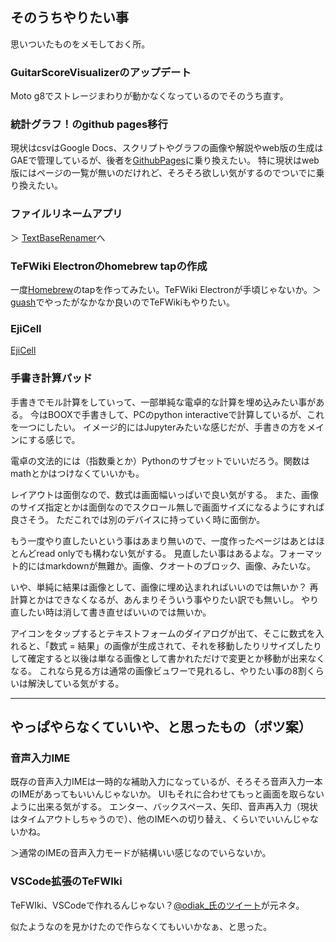 ## そのうちやりたい事

思いついたものをメモしておく所。

### GuitarScoreVisualizerのアップデート

Moto g8でストレージまわりが動かなくなっているのでそのうち直す。

### 統計グラフ！のgithub pages移行

現状はcsvはGoogle Docs、スクリプトやグラフの画像や解説やweb版の生成はGAEで管理しているが、後者を[GithubPages](GithubPages.md)に乗り換えたい。
特に現状はweb版にはページの一覧が無いのだけれど、そろそろ欲しい気がするのでついでに乗り換えたい。

### ファイルリネームアプリ

＞ [TextBaseRenamer](TextBaseRenamer.md)へ

### TeFWiki Electronのhomebrew tapの作成

一度[Homebrew](Homebrew.md)のtapを作ってみたい。TeFWiki Electronが手頃じゃないか。＞[guash](guash.md)でやったがなかなか良いのでTeFWikiもやりたい。

### EjiCell

[EjiCell](EjiCell.md)

### 手書き計算パッド

手書きでモル計算をしていって、一部単純な電卓的な計算を埋め込みたい事がある。
今はBOOXで手書きして、PCのpython interactiveで計算しているが、これを一つにしたい。
イメージ的にはJupyterみたいな感じだが、手書きの方をメインにする感じで。

電卓の文法的には（指数乗とか）Pythonのサブセットでいいだろう。関数はmathとかはつけなくていいかも。

レイアウトは面倒なので、数式は画面幅いっぱいで良い気がする。
また、画像のサイズ指定とかは面倒なのでスクロール無しで画面サイズになるようにすれば良さそう。
ただこれでは別のデバイスに持っていく時に面倒か。

もう一度やり直したいという事はあまり無いので、一度作ったページはあとはほとんどread onlyでも構わない気がする。
見直したい事はあるよな。フォーマット的にはmarkdownが無難か。画像、クオートのブロック、画像、みたいな。

いや、単純に結果は画像として、画像に埋め込まれればいいのでは無いか？
再計算とかはできなくなるが、あんまりそういう事やりたい訳でも無いし。
やり直したい時は消して書き直せばいいのでは無いか。

アイコンをタップするとテキストフォームのダイアログが出て、そこに数式を入れると、「数式 = 結果」の画像が生成されて、それを移動したりリサイズしたりして確定すると以後は単なる画像として書かれただけで変更とか移動が出来なくなる。
これなら見る方は通常の画像ビュワーで見れるし、やりたい事の8割くらいは解決している気がする。


----

## やっぱやらなくていいや、と思ったもの（ボツ案）

### 音声入力IME

既存の音声入力IMEは一時的な補助入力になっているが、そろそろ音声入力一本のIMEがあってもいいんじゃないか。
UIもそれに合わせてもっと画面を取らないように出来る気がする。
エンター、バックスペース、矢印、音声再入力（現状はタイムアウトしちゃうので）、他のIMEへの切り替え、くらいでいいんじゃないかね。

＞通常のIMEの音声入力モードが結構いい感じなのでいらないか。


### VSCode拡張のTeFWIki

TeFWIki、VSCodeで作れるんじゃない？[@odiak_氏のツイート](https://twitter.com/odiak_/status/1466167604800733184)が元ネタ。

似たようなのを見かけたので作らなくてもいいかなぁ、と思った。